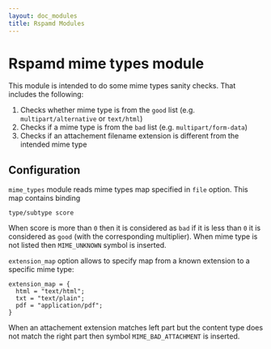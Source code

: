 ```yaml
---
layout: doc_modules
title: Rspamd Modules
---
```

# Rspamd mime types module

This module is intended to do some mime types sanity checks. That includes the following:

1. Checks whether mime type is from the `good` list (e.g. `multipart/alternative` or `text/html`)
2. Checks if a mime type is from the `bad` list (e.g. `multipart/form-data`)
3. Checks if an attachement filename extension is different from the intended mime type

## Configuration

`mime_types` module reads mime types map specified in `file` option. This map contains binding

```
type/subtype score
```

When score is more than `0` then it is considered as `bad` if it is less than `0` it is considered as `good` (with the corresponding multiplier).
When mime type is not listed then `MIME_UNKNOWN` symbol is inserted.

`extension_map` option allows to specify map from a known extension to a specific mime type:

~~~ucl
extension_map = {
  html = "text/html";
  txt = "text/plain";
  pdf = "application/pdf";
}
~~~

When an attachement extension matches left part but the content type does not match the right part then symbol `MIME_BAD_ATTACHMENT` is inserted.
